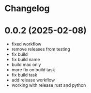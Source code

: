 # Changelog

# 0.0.2 (2025-02-08)

- fixed workflow
- remove releases from testing
- fix build
- fix build name
- build mac only
- more fix on build task
- fix build task
- add release workflow
- working with release rust and python

